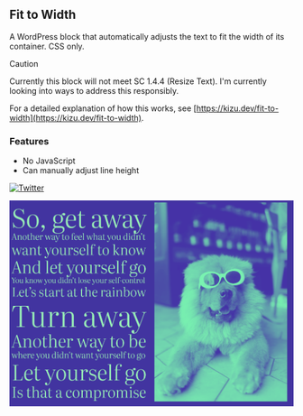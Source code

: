 ## Fit to Width

A WordPress block that automatically adjusts the text to fit the width of its container. CSS only.

> [!CAUTION]
> Currently this block will not meet SC 1.4.4 (Resize Text). I'm currently looking into ways to address this responsibly.

For a detailed explanation of how this works, see [https://kizu.dev/fit-to-width](https://kizu.dev/fit-to-width).

### Features

- No JavaScript
- Can manually adjust line height

[![Twitter](https://img.shields.io/twitter/url/https/twitter.com/kevinbatdorf.svg?style=social&label=Follow%20%40kevinbatdorf)](https://twitter.com/kevinbatdorf)

![Fit to Width](https://raw.githubusercontent.com/kevinbatdorf/fit-to-width/main/.wordpress-org/screenshot-1.png)
